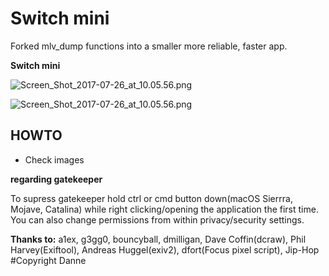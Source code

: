 # **Switch mini** #
Forked mlv_dump functions into a smaller more reliable, faster app.

**Switch mini**

![Screen_Shot_2017-07-26_at_10.05.56.png](https://i.postimg.cc/CK4K6Jf9/1.jpg)

![Screen_Shot_2017-07-26_at_10.05.56.png](https://i.postimg.cc/nLxzkNMv/2.jpg)

## HOWTO ##

- Check images

**regarding gatekeeper**

To supress gatekeeper hold ctrl or cmd button down(macOS Sierrra, Mojave, Catalina) while right clicking/opening the application the first time. You can also change permissions from within privacy/security settings.

**Thanks to:** a1ex, g3gg0, bouncyball, dmilligan, Dave Coffin(dcraw), Phil Harvey(Exiftool), Andreas Huggel(exiv2), dfort(Focus pixel script), Jip-Hop
#Copyright Danne
